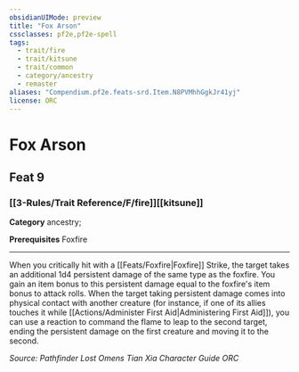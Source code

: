 ```yaml
---
obsidianUIMode: preview
title: "Fox Arson"
cssclasses: pf2e,pf2e-spell
tags:
  - trait/fire
  - trait/kitsune
  - trait/common
  - category/ancestry
  - remaster
aliases: "Compendium.pf2e.feats-srd.Item.N8PVMhhGgkJr41yj"
license: ORC
---
```

# Fox Arson
## Feat 9
### [[3-Rules/Trait Reference/F/fire]][[kitsune]]

**Category** ancestry; 



**Prerequisites** Foxfire
* * *
When you critically hit with a [[Feats/Foxfire|Foxfire]] Strike, the target takes an additional 1d4 persistent damage of the same type as the foxfire. You gain an item bonus to this persistent damage equal to the foxfire's item bonus to attack rolls. When the target taking persistent damage comes into physical contact with another creature (for instance, if one of its allies touches it while [[Actions/Administer First Aid|Administering First Aid]]), you can use a reaction to command the flame to leap to the second target, ending the persistent damage on the first creature and moving it to the second.

*Source: Pathfinder Lost Omens Tian Xia Character Guide*
*ORC*